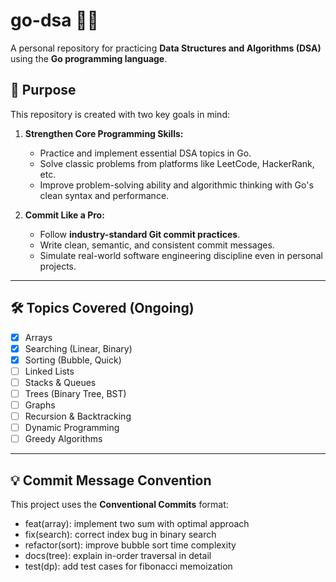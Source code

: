 # go-dsa 🧠🚀

A personal repository for practicing **Data Structures and Algorithms (DSA)** using the **Go programming language**.

## 📌 Purpose

This repository is created with two key goals in mind:

1. **Strengthen Core Programming Skills:**  
   - Practice and implement essential DSA topics in Go.
   - Solve classic problems from platforms like LeetCode, HackerRank, etc.
   - Improve problem-solving ability and algorithmic thinking with Go's clean syntax and performance.

2. **Commit Like a Pro:**  
   - Follow **industry-standard Git commit practices**.
   - Write clean, semantic, and consistent commit messages.
   - Simulate real-world software engineering discipline even in personal projects.

---

## 🛠️ Topics Covered (Ongoing)

- [x] Arrays
- [x] Searching (Linear, Binary)
- [x] Sorting (Bubble, Quick)
- [ ] Linked Lists
- [ ] Stacks & Queues
- [ ] Trees (Binary Tree, BST)
- [ ] Graphs
- [ ] Recursion & Backtracking
- [ ] Dynamic Programming
- [ ] Greedy Algorithms

---

## 💡 Commit Message Convention

This project uses the **Conventional Commits** format:

- feat(array): implement two sum with optimal approach
- fix(search): correct index bug in binary search
- refactor(sort): improve bubble sort time complexity
- docs(tree): explain in-order traversal in detail
- test(dp): add test cases for fibonacci memoization
